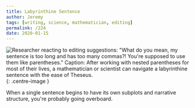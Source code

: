 ```yaml
---
title: Labyrinthine Sentence
author: Jeremy
tags: [writing, science, mathematician, editing]
permalink: /224
date: 2020-01-15
---
```


![Researcher reacting to editing suggestions: "What do you mean, my sentence is too long and has too many commas?! You're supposed to use them like parentheses." Caption: After working with nested parentheses for most of their lives, a mathematician or scientist can navigate a labyrinthine sentence with the ease of Theseus.](https://res.cloudinary.com/dh3hm8pb7/image/upload/c_scale,q_auto:best/v1535842782/Handwaving/Published/LabyrinthineSentence.png){: .centre-image }

When a single sentence begins to have its own subplots and narrative structure, you're probably going overboard.
